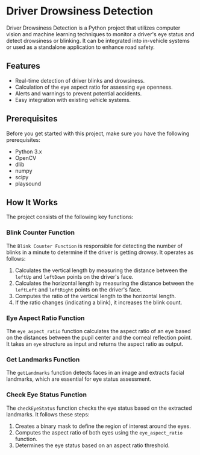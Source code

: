 # Driver Drowsiness Detection

Driver Drowsiness Detection is a Python project that utilizes computer vision and machine learning techniques to monitor a driver's eye status and detect drowsiness or blinking. It can be integrated into in-vehicle systems or used as a standalone application to enhance road safety.

## Features

- Real-time detection of driver blinks and drowsiness.
- Calculation of the eye aspect ratio for assessing eye openness.
- Alerts and warnings to prevent potential accidents.
- Easy integration with existing vehicle systems.

## Prerequisites

Before you get started with this project, make sure you have the following prerequisites:

- Python 3.x
- OpenCV
- dlib
- numpy
- scipy
- playsound

## How It Works

The project consists of the following key functions:

### Blink Counter Function

The `Blink Counter Function` is responsible for detecting the number of blinks in a minute to determine if the driver is getting drowsy. It operates as follows:

1. Calculates the vertical length by measuring the distance between the `leftUp` and `leftDown` points on the driver's face.
2. Calculates the horizontal length by measuring the distance between the `leftLeft` and `leftRight` points on the driver's face.
3. Computes the ratio of the vertical length to the horizontal length.
4. If the ratio changes (indicating a blink), it increases the blink count.

### Eye Aspect Ratio Function

The `eye_aspect_ratio` function calculates the aspect ratio of an eye based on the distances between the pupil center and the corneal reflection point. It takes an `eye` structure as input and returns the aspect ratio as output.

### Get Landmarks Function

The `getLandmarks` function detects faces in an image and extracts facial landmarks, which are essential for eye status assessment.

### Check Eye Status Function

The `checkEyeStatus` function checks the eye status based on the extracted landmarks. It follows these steps:

1. Creates a binary mask to define the region of interest around the eyes.
2. Computes the aspect ratio of both eyes using the `eye_aspect_ratio` function.
3. Determines the eye status based on an aspect ratio threshold.

